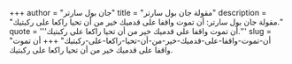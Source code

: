 +++
author = "جان بول سارتر"
title = "مقولة جان بول سارتر"
description = "مقولة جان بول سارتر: أن تموت واقفا على قدميك خير من أن تحيا راكعا على ركبتيك."
quote = '''أن تموت واقفا على قدميك خير من أن تحيا راكعا على ركبتيك.'''
slug = "أن-تموت-واقفا-على-قدميك-خير-من-أن-تحيا-راكعا-على-ركبتيك"
+++
أن تموت واقفا على قدميك خير من أن تحيا راكعا على ركبتيك.
